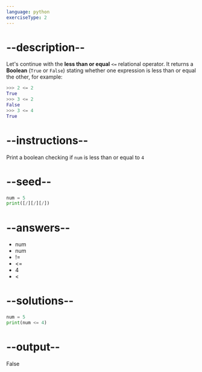 ```yaml
---
language: python
exerciseType: 2
---
```


# --description--

Let's continue with the **less than or equal** `<=` relational operator.
It returns a **Boolean** (`True` or `False`) stating whether one expression is less than or equal the other, for example:
```python
>>> 2 <= 2
True
>>> 3 <= 2
False
>>> 3 <= 4
True
```

# --instructions--

Print a boolean checking if `num` is less than or equal to `4`

# --seed--

```python
num = 5
print([/][/][/])
```

# --answers--

- num 
- num 
- != 
- <= 
- 4
- < 

# --solutions--

```python
num = 5
print(num <= 4)
```

# --output--

False
